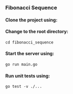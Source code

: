 ### Fibonacci Sequence

#### Clone the project using:

#### Change to the root directory:
```.env
cd fibonacci_sequence
```

#### Start the server using:
```.env
go run main.go
```

#### Run unit tests using:
```.env
go test -v ./...
```